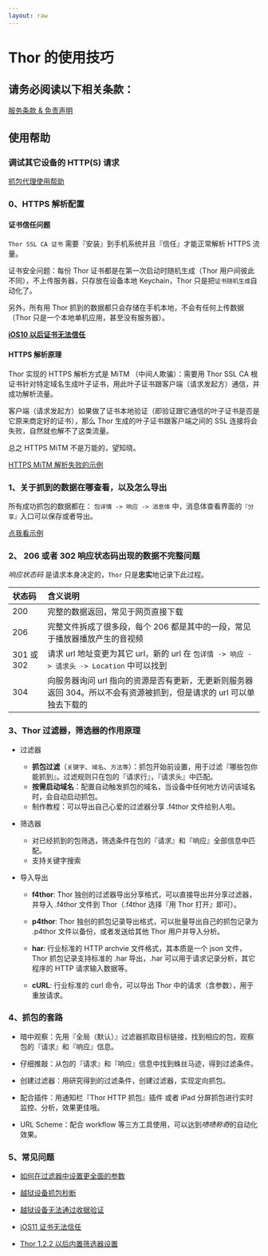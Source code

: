 ```yaml
---
layout: raw
---
```


# Thor 的使用技巧

## 请务必阅读以下相关条款：

[服务条款 & 免责声明](../privacy/termsofservice-zh-Hans.md)


## 使用帮助

### 调试其它设备的 HTTP(S) 请求

[抓包代理使用帮助](../proxy-zh-Hans/doc.md)


### 0、HTTPS 解析配置

#### 证书信任问题

`Thor SSL CA 证书` 需要『安装』到手机系统并且『信任』才能正常解析 HTTPS 流量。

证书安全问题：每份 Thor 证书都是在第一次启动时随机生成（Thor 用户间彼此不同），不上传服务器，只存放在设备本地 Keychain，Thor 只是把`证书随机生成`自动化了。


另外，所有用 Thor 抓到的数据都只会存储在手机本地，不会有任何上传数据（Thor 只是一个本地单机应用，甚至没有服务器）。


**[iOS10 以后证书无法信任](qsa.md)**


#### HTTPS 解析原理

Thor 实现的 HTTPS 解析方式是 MiTM （中间人欺骗）：需要用 Thor SSL CA 根证书针对特定域名生成叶子证书，用此叶子证书跟客户端（请求发起方）通信，并成功解析流量。

客户端（请求发起方）如果做了证书本地验证（即验证跟它通信的叶子证书是否是它原来商定好的证书），那么 Thor 生成的叶子证书跟客户端之间的 SSL 连接将会失败，自然就也解不了这类流量。

总之 HTTPS MiTM 不是万能的，望知晓。

[HTTPS MiTM 解析失败的示例](https_mitm_fail.md)


### 1、关于抓到的数据在哪查看，以及怎么导出

所有成功抓包的数据都在： `包详情 -> 响应 -> 消息体` 中，消息体查看界面的`『分享』`入口可以保存或者导出。

[点我看示例](how_to_save_data/how_to_save_data.md)


### 2、 206 或者 302 响应状态码出现的数据不完整问题

*响应状态码* 是请求本身决定的，`Thor` 只是**忠实**地记录下此过程。

| 状态码 | 含义说明 |
|:-------------|:-------------|
| 200 | 完整的数据返回，常见于网页直接下载 |
| 206 | 完整文件拆成了很多段，每个 206 都是其中的一段，常见于播放器播放产生的音视频 |
| 301 或 302 | 请求 url 地址变更为其它 url，新的 url 在 `包详情 -> 响应 -> 请求头 -> Location` 中可以找到 |
| 304 | 向服务器询问 url 指向的资源是否有更新，无更新则服务器返回 304。所以不会有资源被抓到，但是请求的 url 可以单独去下载的 |


### 3、Thor 过滤器，筛选器的作用原理

* 过滤器
	* **抓包过滤**（`关键字`、`域名`、`方法等`）：抓包开始前设置，用于过滤『哪些包你能抓到』。过滤规则只在包的『请求行』，『请求头』中匹配。
	* **按需启动域名**：配置自动触发抓包的域名，当设备中任何地方访问该域名时，会自动启动抓包。
	* 制作教程：可以导出自己心爱的过滤器分享 .f4thor 文件给别人啦。


* 筛选器
	* 对已经抓到的包筛选，筛选条件在包的『请求』和『响应』全部信息中匹配。
	* 支持关键字搜索


* 导入导出
	* **f4thor**: Thor 独创的过滤器导出分享格式，可以直接导出并分享过滤器，并导入 .f4thor 文件到 Thor（.f4thor 选择『用 Thor 打开』即可）。 

	* **p4thor**: Thor 独创的抓包记录导出格式，可以批量导出自己的抓包记录为 .p4thor 文件以备份，或者发送给其他 Thor 用户并导入分析。

	* **har**: 行业标准的 HTTP archvie 文件格式，其本质是一个 json 文件，Thor 抓包记录支持标准的 .har 导出，.har 可以用于请求记录分析，其它程序的 HTTP 请求输入数据等。

	* **cURL**: 行业标准的 curl 命令，可以导出 Thor 中的请求（含参数），用于重放请求。


### 4、抓包的套路

* 暗中观察：先用『全局（默认）』过滤器抓取目标链接，找到相应的包，观察包的『请求』和『响应』信息。

* 仔细推敲：从包的『请求』和『响应』信息中找到蛛丝马迹，得到过滤条件。

* 创建过滤器：用研究得到的过滤条件，创建过滤器，实现定向抓包。

* 配合插件：用通知栏『Thor HTTP 抓包』插件 或者 iPad 分屏抓包进行实时监控、分析，效果更佳哦。

* URL Scheme：配合 workflow 等三方工具使用，可以达到*啧啧称奇*的自动化效果。


### 5、常见问题

* [如何在过滤器中设置更全面的参数](qsa.md)

* [越狱设备抓包秒断](qsa.md)

* [越狱设备无法通过收据验证](qsa.md)

* [iOS11 证书无法信任](qsa.md)

* [Thor 1.2.2 以后内置筛选器设置](qsa.md)


<!-- ### 6、参考教程 -->

